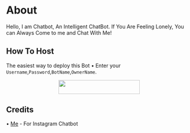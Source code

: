 # About
Hello, I am Chatbot, An Intelligent ChatBot. If You Are Feeling Lonely, You can Always Come to me and Chat With Me!
## How To Host
The easiest way to deploy this Bot
• Enter your ```Username```,```Password```,```BotName```,```OwnerName```.
<p align="center"><a href="https://heroku.com/deploy?template=https://github.com/MoeZilla/Insta-Chat-Bot"> <img src="https://img.shields.io/badge/Deploy%20To%20Heroku-black?style=for-the-badge&logo=heroku" width="220" height="38.45"/></a></p>
 
## Credits
• [Me](https://github.com/MoeZilla) - For Instagram Chatbot

